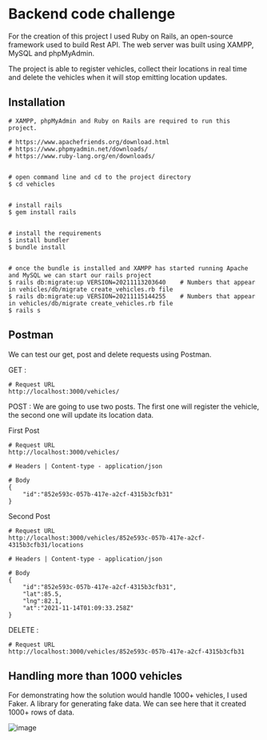 # Backend code challenge

For the creation of this project I used Ruby on Rails, an open-source framework used to build Rest API. The web server was built using XAMPP, MySQL and phpMyAdmin.

The project is able to register vehicles, collect their locations in real time and delete the vehicles when it will stop emitting location updates.

## Installation

```console
# XAMPP, phpMyAdmin and Ruby on Rails are required to run this project.

# https://www.apachefriends.org/download.html
# https://www.phpmyadmin.net/downloads/
# https://www.ruby-lang.org/en/downloads/


# open command line and cd to the project directory
$ cd vehicles


# install rails
$ gem install rails


# install the requirements
$ install bundler
$ bundle install


# once the bundle is installed and XAMPP has started running Apache and MySQL we can start our rails project
$ rails db:migrate:up VERSION=20211113203640    # Numbers that appear in vehicles/db/migrate create_vehicles.rb file
$ rails db:migrate:up VERSION=20211115144255    # Numbers that appear in vehicles/db/migrate create_vehicles.rb file
$ rails s
```



## Postman

We can test our get, post and delete requests using Postman.

GET :

```
# Request URL
http://localhost:3000/vehicles/
```

POST : We are going to use two posts. The first one will register the vehicle, the second one will update its location data.

First Post
```
# Request URL
http://localhost:3000/vehicles/

# Headers | Content-type - application/json

# Body
{
    "id":"852e593c-057b-417e-a2cf-4315b3cfb31"
}
```

Second Post
```
# Request URL
http://localhost:3000/vehicles/852e593c-057b-417e-a2cf-4315b3cfb31/locations

# Headers | Content-type - application/json

# Body
{
    "id":"852e593c-057b-417e-a2cf-4315b3cfb31",
    "lat":85.5,
    "lng":82.1,
    "at":"2021-11-14T01:09:33.258Z"
}
```

DELETE :

```
# Request URL
http://localhost:3000/vehicles/852e593c-057b-417e-a2cf-4315b3cfb31
```



## Handling more than 1000 vehicles

For demonstrating how the solution would handle 1000+ vehicles, I used Faker. A library for generating fake data. We can see here that it created 1000+ rows of data.

![image](https://user-images.githubusercontent.com/72938289/141835011-8f8eb24e-9889-473a-9031-9c55240b55c8.png)
